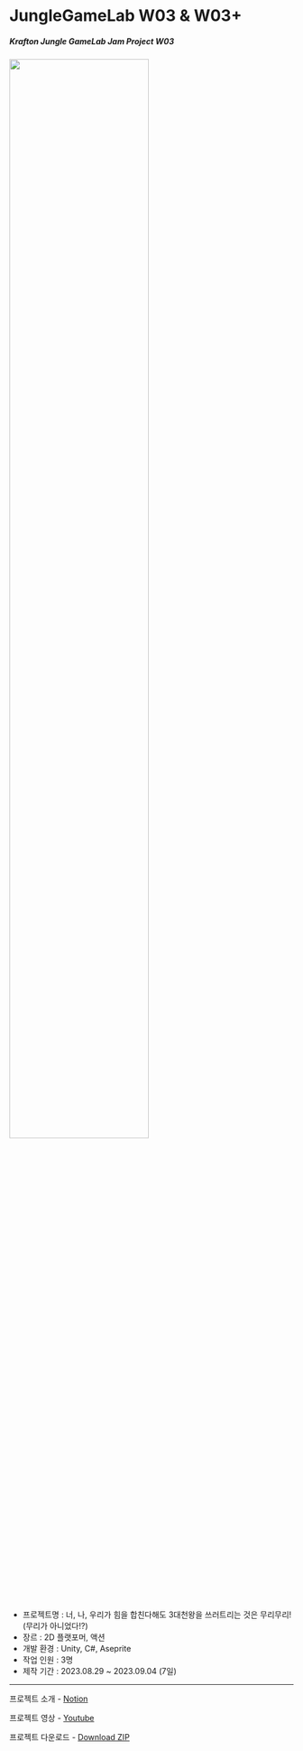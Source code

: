# JungleGameLab W03 & W03+ 
##### Krafton Jungle GameLab Jam Project W03  

<img src="Thumbnail.gif" width="70%">
<br/>
   
- 프로젝트명 : 너, 나, 우리가 힘을 합친다해도 3대천왕을 쓰러트리는 것은 무리무리!(무리가 아니었다!?)
- 장르 : 2D 플랫포머, 액션
- 개발 환경 : Unity, C#, Aseprite  
- 작업 인원 : 3명
- 제작 기간 : 2023.08.29 ~ 2023.09.04 (7일)

---
프로젝트 소개 - [Notion](https://svcbn.notion.site/3-55c22e96367b428d900e917520989a33?pvs=4)  

프로젝트 영상 - [Youtube]()  

프로젝트 다운로드 - [Download ZIP](https://github.com/svcbn/JungleGameLab_W03_TimeIsPower/raw/main/Build.zip)
